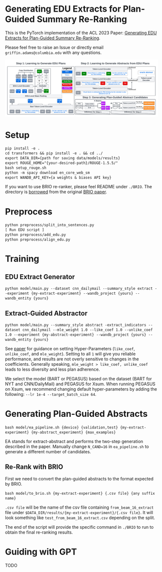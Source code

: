 # Generating EDU Extracts for Plan-Guided Summary Re-Ranking

This is the PyTorch implementation of the ACL 2023 Paper: [Generating EDU Extracts for Plan-Guided Summary Re-Ranking](https://arxiv.org/abs/2305.17779).

Please feel free to raise an Issue or directly email `griffin.adams@columbia.edu` with any questions.

![diagram](static/EDU_PGA_Diagram.png)

# Setup

```
pip install -e .
cd transformers && pip install -e . && cd ../
export DATA_DIR={path for saving data/models/results}
export ROUGE_HOME="{your-desired-path}/ROUGE-1.5.5/"
bash setup_rouge.sh
python -m spacy download en_core_web_sm
export WANDB_API_KEY={a weights & biases API key}
```

If you want to use BRIO re-ranker, please feel README under `./BRIO`. The directory is [borrowed](https://github.com/yixinL7/BRIO) from the original [BRIO paper](https://arxiv.org/abs/2203.16804).

# Preprocess

```angular2html
python preprocess/split_into_sentences.py
[ Run EDU script ]
python preprocess/add_edu.py
python preprocess/align_edu.py
```

# Training

## EDU Extract Generator

```angular2html
python model/main.py --dataset cnn_dailymail --summary_style extract --experiment {my-extract-experiment} --wandb_project {yours} --wandb_entity {yours}
```

## Extract-Guided Abstractor

```angular2html
python model/main.py --summary_style abstract -extract_indicators --dataset cnn_dailymail --mle_weight 1.0 --like_coef 1.0 --unlike_coef 1.0 --experiment {my-abstract-experiment} --wandb_project {yours} --wandb_entity {yours}
```

See [paper](https://arxiv.org/abs/2305.17779) for guidance on setting Hyper-Parameters (`like_coef`, `unlike_coef`, and `mle_weight`). Setting to all `1` will give you reliable performance, and results are not overly sensitive to changes in the coefficients. Generally speaking, `mle_weight > like_coef, unlike_coef` leads to less diversity and less plan adherence.

We select the model (BART or PEGASUS) based on the dataset (BART for NYT and CNN/DailyMail) and PEGASUS for Xsum. When running PEGASUS on Xsum, we recommend changing default hyper-parameters by adding the following: `--lr 1e-4 --target_batch_size 64`.

# Generating Plan-Guided Abstracts

```angular2html
bash model/ea_pipeline.sh {device} {validation,test} {my-extract-experiment} {my-abstract_experiment} {max_examples}
```

EA stands for extract-abstract and performs the two-step generation described in the paper. Manually change `N_CAND=16` in `ea_pipeline.sh` to generate a different number of candidates.

## Re-Rank with BRIO

First we need to convert the plan-guided abstracts to the format expected by BRIO.

```angular2html
bash model/to_brio.sh {my-extract-experiment} {.csv file} {any suffix name}
```

`.csv file` will be the name of the csv file containing `from_beam_16_extract` file under `$DATA_DIR/results/{my-extract-experiment}/{.csv file}`. It will look something like `test_from_beam_16_extract.csv` depending on the split.

The end of the script will provide the specific command in `./BRIO` to run to obtain the final re-ranking results.

# Guiding with GPT

TODO